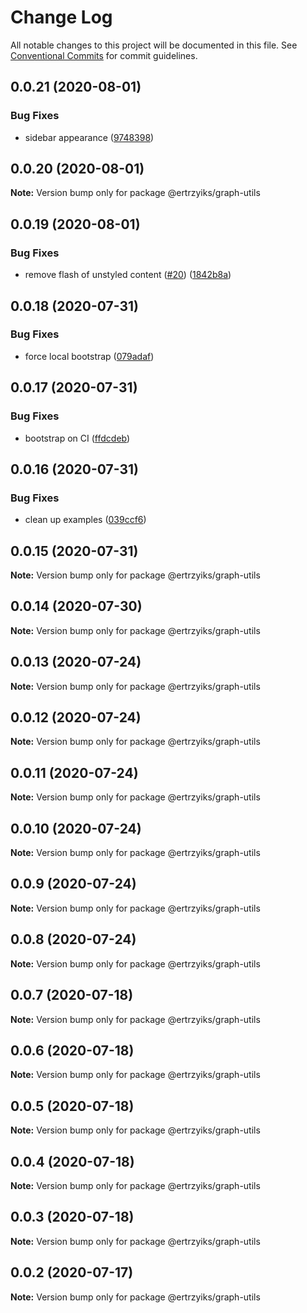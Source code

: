 # Change Log

All notable changes to this project will be documented in this file.
See [Conventional Commits](https://conventionalcommits.org) for commit guidelines.

## 0.0.21 (2020-08-01)


### Bug Fixes

* sidebar appearance ([9748398](https://github.com/ertrzyiks/graph-utils/commit/97483984a2caa7eea2358b3436321c1325bb1a0b))





## 0.0.20 (2020-08-01)

**Note:** Version bump only for package @ertrzyiks/graph-utils





## 0.0.19 (2020-08-01)


### Bug Fixes

* remove flash of unstyled content ([#20](https://github.com/ertrzyiks/graph-utils/issues/20)) ([1842b8a](https://github.com/ertrzyiks/graph-utils/commit/1842b8ac48c0512135ae8d05b3e8a21eab1aa363))





## 0.0.18 (2020-07-31)


### Bug Fixes

* force local bootstrap ([079adaf](https://github.com/ertrzyiks/graph-utils/commit/079adaf23d76b0b2c210b913dd2e7d06da914780))





## 0.0.17 (2020-07-31)


### Bug Fixes

* bootstrap on CI ([ffdcdeb](https://github.com/ertrzyiks/graph-utils/commit/ffdcdeb4d5d852349b0599270983007964899783))





## 0.0.16 (2020-07-31)


### Bug Fixes

* clean up examples ([039ccf6](https://github.com/ertrzyiks/graph-utils/commit/039ccf6c2207e5ba153b5dc78074646500c5c9da))





## 0.0.15 (2020-07-31)

**Note:** Version bump only for package @ertrzyiks/graph-utils





## 0.0.14 (2020-07-30)

**Note:** Version bump only for package @ertrzyiks/graph-utils





## 0.0.13 (2020-07-24)

**Note:** Version bump only for package @ertrzyiks/graph-utils





## 0.0.12 (2020-07-24)

**Note:** Version bump only for package @ertrzyiks/graph-utils





## 0.0.11 (2020-07-24)

**Note:** Version bump only for package @ertrzyiks/graph-utils





## 0.0.10 (2020-07-24)

**Note:** Version bump only for package @ertrzyiks/graph-utils





## 0.0.9 (2020-07-24)

**Note:** Version bump only for package @ertrzyiks/graph-utils





## 0.0.8 (2020-07-24)

**Note:** Version bump only for package @ertrzyiks/graph-utils





## 0.0.7 (2020-07-18)

**Note:** Version bump only for package @ertrzyiks/graph-utils





## 0.0.6 (2020-07-18)

**Note:** Version bump only for package @ertrzyiks/graph-utils





## 0.0.5 (2020-07-18)

**Note:** Version bump only for package @ertrzyiks/graph-utils





## 0.0.4 (2020-07-18)

**Note:** Version bump only for package @ertrzyiks/graph-utils





## 0.0.3 (2020-07-18)

**Note:** Version bump only for package @ertrzyiks/graph-utils





## 0.0.2 (2020-07-17)

**Note:** Version bump only for package @ertrzyiks/graph-utils
